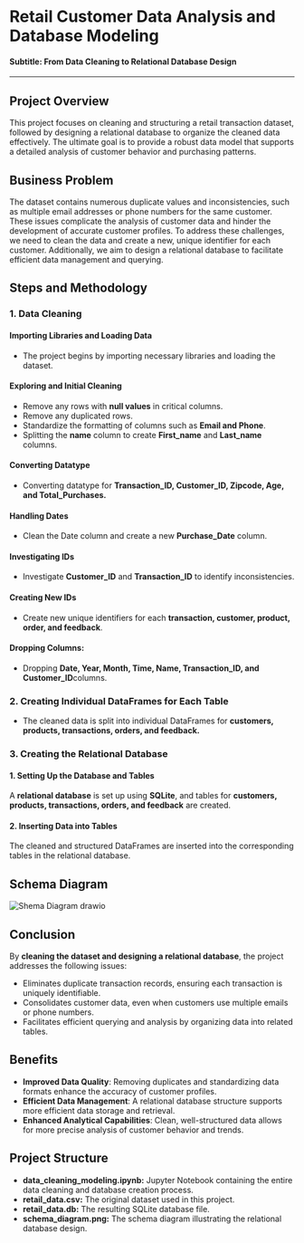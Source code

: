 # Retail Customer Data Analysis and Database Modeling
#### Subtitle: From Data Cleaning to Relational Database Design
-------------------------------
## Project Overview
This project focuses on cleaning and structuring a retail transaction dataset, followed by designing a relational database to organize the cleaned data effectively. The ultimate goal is to provide a robust data model that supports a detailed analysis of customer behavior and purchasing patterns.

## Business Problem
The dataset contains numerous duplicate values and inconsistencies, such as multiple email addresses or phone numbers for the same customer. These issues complicate the analysis of customer data and hinder the development of accurate customer profiles. To address these challenges, we need to clean the data and create a new, unique identifier for each customer. Additionally, we aim to design a relational database to facilitate efficient data management and querying.

## Steps and Methodology
### 1. Data Cleaning
#### Importing Libraries and Loading Data
- The project begins by importing necessary libraries and loading the dataset.

#### Exploring and Initial Cleaning
- Remove any rows with **null values** in critical columns.
- Remove any duplicated rows.
- Standardize the formatting of columns such as **Email and Phone**.
- Splitting the **name** column to create **First_name** and **Last_name** columns.
#### Converting Datatype
- Converting datatype for **Transaction_ID, Customer_ID, Zipcode, Age, and Total_Purchases.**
#### Handling Dates
- Clean the Date column and create a new **Purchase_Date** column.
#### Investigating IDs
- Investigate **Customer_ID** and **Transaction_ID** to identify inconsistencies.
#### Creating New IDs
- Create new unique identifiers for each **transaction, customer, product, order, and feedback**.
#### Dropping Columns:
- Dropping **Date, Year, Month, Time, Name, Transaction_ID, and Customer_ID**columns.
  
### 2. Creating Individual DataFrames for Each Table
- The cleaned data is split into individual DataFrames for **customers, products, transactions, orders, and feedback.**

### 3. Creating the Relational Database
#### 1. Setting Up the Database and Tables
A **relational database** is set up using **SQLite**, and tables for **customers, products, transactions, orders, and feedback** are created.

#### 2. Inserting Data into Tables
The cleaned and structured DataFrames are inserted into the corresponding tables in the relational database.

## Schema Diagram
![Shema Diagram drawio](https://github.com/SBOSE550/Data-Modeling-Project/assets/98967373/c06d3980-4bbb-4a10-8856-94b3b88a8db8)


## Conclusion
By **cleaning the dataset and designing a relational database**, the project addresses the following issues:

- Eliminates duplicate transaction records, ensuring each transaction is uniquely identifiable.
- Consolidates customer data, even when customers use multiple emails or phone numbers.
- Facilitates efficient querying and analysis by organizing data into related tables.
## Benefits
- **Improved Data Quality**: Removing duplicates and standardizing data formats enhance the accuracy of customer profiles.
- **Efficient Data Management**: A relational database structure supports more efficient data storage and retrieval.
- **Enhanced Analytical Capabilities**: Clean, well-structured data allows for more precise analysis of customer behavior and trends.

## Project Structure
- **data_cleaning_modeling.ipynb:** Jupyter Notebook containing the entire data cleaning and database creation process.
- **retail_data.csv:** The original dataset used in this project.
- **retail_data.db:** The resulting SQLite database file.
- **schema_diagram.png:** The schema diagram illustrating the relational database design.
